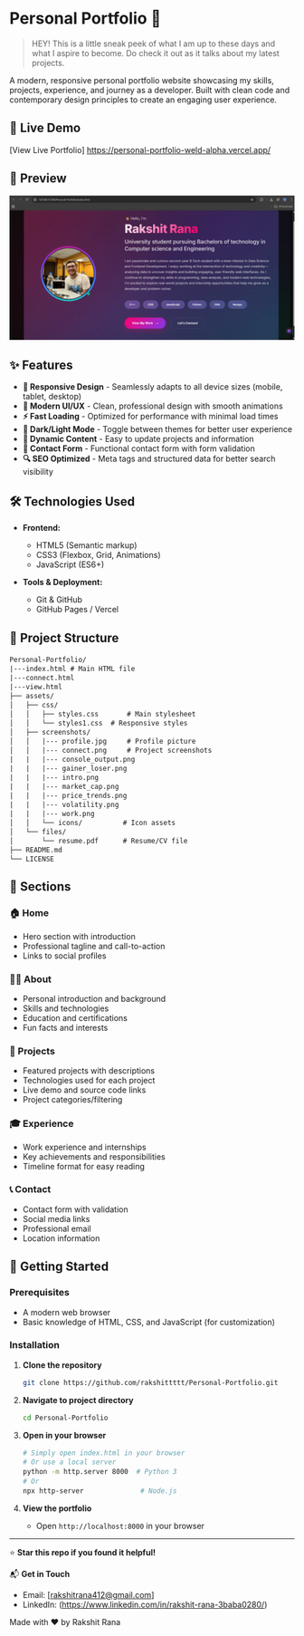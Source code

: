 # Personal Portfolio 🌟

> HEY! This is a little sneak peek of what I am up to these days and what I aspire to become. Do check it out as it talks about my latest projects.

A modern, responsive personal portfolio website showcasing my skills, projects, experience, and journey as a developer. Built with clean code and contemporary design principles to create an engaging user experience.

## 🚀 Live Demo

[View Live Portfolio] https://personal-portfolio-weld-alpha.vercel.app/

## 📸 Preview

![Portfolio Preview](screenshots/intro.png)


## ✨ Features

- **📱 Responsive Design** - Seamlessly adapts to all device sizes (mobile, tablet, desktop)
- **🎨 Modern UI/UX** - Clean, professional design with smooth animations
- **⚡ Fast Loading** - Optimized for performance with minimal load times
- **🌙 Dark/Light Mode** - Toggle between themes for better user experience
- **📝 Dynamic Content** - Easy to update projects and information
- **💌 Contact Form** - Functional contact form with form validation
- **🔍 SEO Optimized** - Meta tags and structured data for better search visibility

## 🛠️ Technologies Used

- **Frontend:**
  - HTML5 (Semantic markup)
  - CSS3 (Flexbox, Grid, Animations)
  - JavaScript (ES6+)

- **Tools & Deployment:**
  - Git & GitHub
  - GitHub Pages / Vercel

## 📁 Project Structure

```
Personal-Portfolio/
|---index.html # Main HTML file
|---connect.html
|---view.html             
├── assets/
│   ├── css/
│   │   ├── styles.css       # Main stylesheet
│   │   └── styles1.css  # Responsive styles
│   ├── screenshots/
│   │   |--- profile.jpg     # Profile picture
│   │   |--- connect.png     # Project screenshots
|   |   |--- console_output.png
|   |   |--- gainer_loser.png
|   |   |--- intro.png
|   |   |--- market_cap.png
|   |   |--- price_trends.png
|   |   |--- volatility.png 
|   |   |--- work.png   
│   │   └── icons/          # Icon assets
│   └── files/
│       └── resume.pdf      # Resume/CV file
├── README.md
└── LICENSE
```

## 🎯 Sections

### 🏠 Home
- Hero section with introduction
- Professional tagline and call-to-action
- Links to social profiles

### 👨‍💻 About
- Personal introduction and background
- Skills and technologies
- Education and certifications
- Fun facts and interests

### 💼 Projects
- Featured projects with descriptions
- Technologies used for each project
- Live demo and source code links
- Project categories/filtering

### 🎓 Experience
- Work experience and internships
- Key achievements and responsibilities
- Timeline format for easy reading

### 📞 Contact
- Contact form with validation
- Social media links
- Professional email
- Location information

## 🚀 Getting Started

### Prerequisites
- A modern web browser
- Basic knowledge of HTML, CSS, and JavaScript (for customization)

### Installation

1. **Clone the repository**
   ```bash
   git clone https://github.com/rakshittttt/Personal-Portfolio.git
   ```

2. **Navigate to project directory**
   ```bash
   cd Personal-Portfolio
   ```

3. **Open in your browser**
   ```bash
   # Simply open index.html in your browser
   # Or use a local server
   python -m http.server 8000  # Python 3
   # Or
   npx http-server              # Node.js
   ```

4. **View the portfolio**
   - Open `http://localhost:8000` in your browser


---

⭐ **Star this repo if you found it helpful!**

📬 **Get in Touch**
- Email: [rakshitrana412@gmail.com]
- LinkedIn: (https://www.linkedin.com/in/rakshit-rana-3baba0280/)

Made with ❤️ by Rakshit Rana